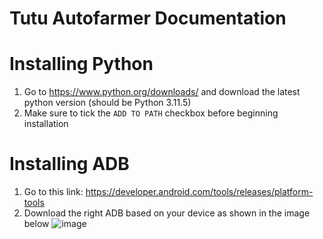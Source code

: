 # Tutu Autofarmer Documentation

# Installing Python
1. Go to https://www.python.org/downloads/ and download the latest python version (should be Python 3.11.5)
2. Make sure to tick the `ADD TO PATH` checkbox before beginning installation

# Installing ADB
1. Go to this link: https://developer.android.com/tools/releases/platform-tools
2. Download the right ADB based on your device as shown in the image below
![image](https://github.com/RabbidTurkey/tutuautofarmerdocs/assets/76893259/2e7c0337-549e-43f9-8e81-17b867547b9a)

